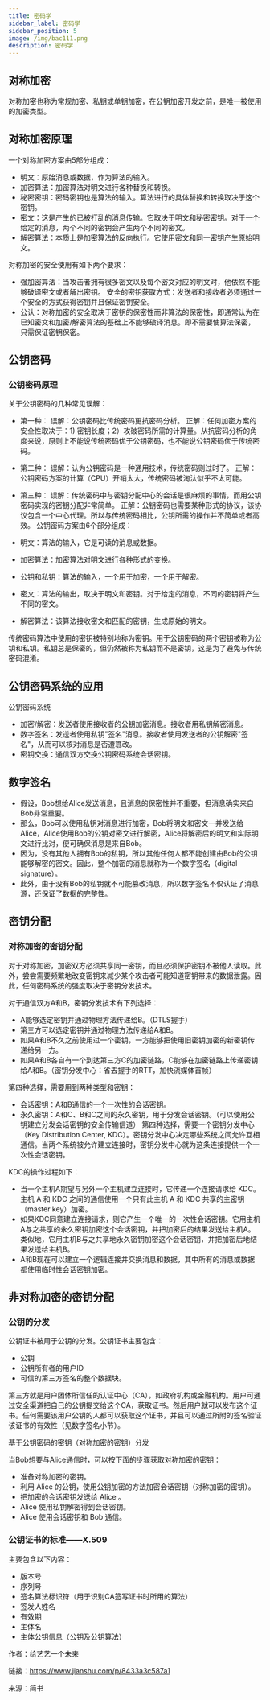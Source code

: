 ```yaml
---
title: 密码学
sidebar_label: 密码学
sidebar_position: 5
image: /img/bac111.png
description: 密码学
---
```


## 对称加密
对称加密也称为常规加密、私钥或单钥加密，在公钥加密开发之前，是唯一被使用的加密类型。

## 对称加密原理
一个对称加密方案由5部分组成：

- 明文：原始消息或数据，作为算法的输入。
- 加密算法：加密算法对明文进行各种替换和转换。
- 秘密密钥：密码密钥也是算法的输入。算法进行的具体替换和转换取决于这个密钥。
- 密文：这是产生的已被打乱的消息传输。它取决于明文和秘密密钥。对于一个给定的消息，两个不同的密钥会产生两个不同的密文。
- 解密算法：本质上是加密算法的反向执行。它使用密文和同一密钥产生原始明文。

对称加密的安全使用有如下两个要求：

- 强加密算法：当攻击者拥有很多密文以及每个密文对应的明文时，他依然不能够破译密文或者解出密钥。
安全的密钥获取方式：发送者和接收者必须通过一个安全的方式获得密钥并且保证密钥安全。
- 公认：对称加密的安全取决于密钥的保密性而非算法的保密性，即通常认为在已知密文和加密/解密算法的基础上不能够破译消息。即不需要使算法保密，只需保证密钥保密。

## 公钥密码
### 公钥密码原理
关于公钥密码的几种常见误解：

- 第一种：
误解：公钥密码比传统密码更抗密码分析。
正解：任何加密方案的安全性取决于：1) 密钥长度；2）攻破密码所需的计算量。从抗密码分析的角度来说，原则上不能说传统密码优于公钥密码，也不能说公钥密码优于传统密码。
- 第二种：
误解：认为公钥密码是一种通用技术，传统密码则过时了。
正解：公钥密码方案的计算（CPU）开销太大，传统密码被淘汰似乎不太可能。
- 第三种：
误解：传统密码中与密钥分配中心的会话是很麻烦的事情，而用公钥密码实现的密钥分配非常简单。
正解：公钥密码也需要某种形式的协议，该协议包含一个中心代理。所以与传统密码相比，公钥所需的操作并不简单或者高效。
公钥密码方案由6个部分组成：

- 明文：算法的输入，它是可读的消息或数据。
- 加密算法：加密算法对明文进行各种形式的变换。
- 公钥和私钥：算法的输入，一个用于加密，一个用于解密。
- 密文：算法的输出，取决于明文和密钥。对于给定的消息，不同的密钥将产生不同的密文。
- 解密算法：该算法接收密文和匹配的密钥，生成原始的明文。

传统密码算法中使用的密钥被特别地称为密钥。用于公钥密码的两个密钥被称为公钥和私钥。私钥总是保密的，但仍然被称为私钥而不是密钥，这是为了避免与传统密码混淆。

## 公钥密码系统的应用
公钥密码系统

- 加密/解密：发送者使用接收者的公钥加密消息。接收者用私钥解密消息。
- 数字签名：发送者使用私钥"签名"消息。接收者使用发送者的公钥解密"签名"，从而可以核对消息是否遭篡改。
- 密钥交换：通信双方交换公钥密码系统会话密钥。

## 数字签名

- 假设，Bob想给Alice发送消息，且消息的保密性并不重要，但消息确实来自Bob非常重要。
- 那么，Bob可以使用私钥对消息进行加密，Bob将明文和密文一并发送给Alice，Alice使用Bob的公钥对密文进行解密，Alice将解密后的明文和实际明文进行比对，便可确保消息是来自Bob。
- 因为，没有其他人拥有Bob的私钥，所以其他任何人都不能创建由Bob的公钥能够解密的密文。因此，整个加密的消息就称为一个数字签名（digital signature）。
- 此外，由于没有Bob的私钥就不可能篡改消息，所以数字签名不仅认证了消息源，还保证了数据的完整性。

## 密钥分配
### 对称加密的密钥分配
对于对称加密，加密双方必须共享同一密钥，而且必须保护密钥不被他人读取。此外，尝尝需要频繁地改变密钥来减少某个攻击者可能知道密钥带来的数据泄露。因此，任何密码系统的强度取决于密钥分发技术。

对于通信双方A和B，密钥分发技术有下列选择：

- A能够选定密钥并通过物理方法传递给B。（DTLS握手）
- 第三方可以选定密钥并通过物理方法传递给A和B。
- 如果A和B不久之前使用过一个密钥，一方能够把使用旧密钥加密的新密钥传递给另一方。
- 如果A和B各自有一个到达第三方C的加密链路，C能够在加密链路上传递密钥给A和B。（密钥分发中心：省去握手的RTT，加快流媒体首帧）

第四种选择，需要用到两种类型和密钥：

- 会话密钥：A和B通信的一个一次性的会话密钥。
- 永久密钥：A和C、B和C之间的永久密钥，用于分发会话密钥。（可以使用公钥建立分发会话密钥的安全传输信道）
第四种选择，需要一个密钥分发中心（Key Distribution Center, KDC）。密钥分发中心决定哪些系统之间允许互相通信。当两个系统被允许建立连接时，密钥分发中心就为这条连接提供一个一次性会话密钥。

KDC的操作过程如下：

- 当一个主机A期望与另外一个主机建立连接时，它传递一个连接请求给 KDC。主机 A 和 KDC 之间的通信使用一个只有此主机 A 和 KDC 共享的主密钥 （master key）加密。
- 如果KDC同意建立连接请求，则它产生一个唯一的一次性会话密钥。它用主机A与之共享的永久密钥加密这个会话密钥，并把加密后的结果发送给主机A。类似地，它用主机B与之共享地永久密钥加密这个会话密钥，并把加密后地结果发送给主机B。
- A和B现在可以建立一个逻辑连接并交换消息和数据，其中所有的消息或数据都使用临时性会话密钥加密。

## 非对称加密的密钥分配
### 公钥的分发

公钥证书被用于公钥的分发。公钥证书主要包含：

- 公钥
- 公钥所有者的用户ID
- 可信的第三方签名的整个数据块。

第三方就是用户团体所信任的认证中心（CA），如政府机构或金融机构。用户可通过安全渠道把自己的公钥提交给这个CA，获取证书。然后用户就可以发布这个证书。任何需要该用户公钥的人都可以获取这个证书，并且可以通过所附的签名验证该证书的有效性（见数字签名小节）。

基于公钥密码的密钥（对称加密的密钥）分发

当Bob想要与Alice通信时，可以按下面的步骤获取对称加密的密钥：

- 准备对称加密的密钥。
- 利用 Alice 的公钥，使用公钥加密的方法加密会话密钥（对称加密的密钥）。
- 把加密的会话密钥发送给 Alice 。
- Alice 使用私钥解密得到会话密钥。
- Alice 使用会话密钥和 Bob 通信。

### 公钥证书的标准——X.509
主要包含以下内容：

- 版本号
- 序列号
- 签名算法标识符（用于识别CA签写证书时所用的算法）
- 签发人姓名
- 有效期
- 主体名
- 主体公钥信息（公钥及公钥算法）

作者：给艺艺一个未来

链接：https://www.jianshu.com/p/8433a3c587a1

来源：简书

